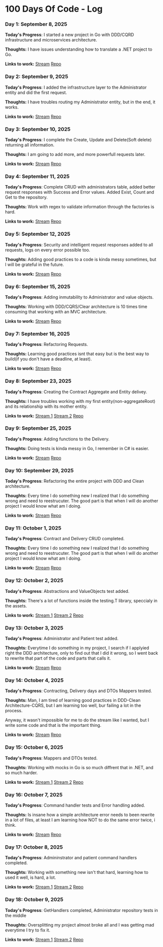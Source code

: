 # 100 Days Of Code - Log

### Day 1: September 8, 2025

**Today's Progress**:
I started a new project in Go with DDD/CQRD infrastructure and microservices architecture. 

**Thoughts:** I have issues understanding how to translate a .NET project to Go.

**Links to work:** 
[Stream](https://youtube.com/live/zmAe4A8CAKU)
[Repo](https://github.com/carlosclavijo/Nutricenter-Contracting)

### Day 2: September 9, 2025

**Today's Progress**:
I added the infrastructure layer to the Administrator entity and did the first request.

**Thoughts:** I have troubles routing my Administrator entity, but in the end, it works.

**Links to work:** 
[Stream](https://youtube.com/live/tTeQ21W0AkI)
[Repo](https://github.com/carlosclavijo/Nutricenter-Contracting)

### Day 3: September 10, 2025

**Today's Progress**:
I complete the Create, Update and Delete(Soft delete) returning all information.

**Thoughts:** I am going to add more, and more powerfull requests later.

**Links to work:** 
[Stream](https://youtube.com/live/UMl41yGdGCo)
[Repo](https://github.com/carlosclavijo/Nutricenter-Contracting)

### Day 4: September 11, 2025

**Today's Progress**:
Complete CRUD with administrators table, added better request responses with Success and Error values. Added Exist, Count and Get to the repository.

**Thoughts:** Work with regex to validate information through the factories is hard.

**Links to work:** 
[Stream](https://youtube.com/live/UmMSvwJSx_k)
[Repo](https://github.com/carlosclavijo/Nutricenter-Contracting)

### Day 5: September 12, 2025

**Today's Progress**:
Security and intelligent request responses added to all requests, logs on every error possible too.

**Thoughts:** Adding good practices to a code is kinda messy sometimes, but I will be grateful in the future.

**Links to work:** 
[Stream](https://youtube.com/live/ZQvHEOlic94)
[Repo](https://github.com/carlosclavijo/Nutricenter-Contracting)

### Day 6: September 15, 2025

**Today's Progress**:
Adding inmutability to Administrator and value objects.

**Thoughts:** Working with DDD/CQRS/Clear architecture is 10 times time consuming that working with an MVC architecture.

**Links to work:** 
[Stream](https://youtube.com/live/7Bd08CwJbMs)
[Repo](https://github.com/carlosclavijo/Nutricenter-Contracting)

### Day 7: September 16, 2025

**Today's Progress**:
Refactoring Requests.

**Thoughts:** Learning good practices isnt that easy but is the best way to build(if you don't have a deadline, at least).

**Links to work:** 
[Stream](https://youtube.com/live/sofZ0nIoBWQ)
[Repo](https://github.com/carlosclavijo/Nutricenter-Contracting)

### Day 8: September 23, 2025

**Today's Progress**:
Creating the Contract Aggregate and Entity delivey.

**Thoughts:** I have troubles working with my first entity(non-aggregateRoot) and its relationship with its mother entity.

**Links to work:** 
[Stream 1](https://youtube.com/live/fchoce_pSnY)
[Stream 2](https://youtube.com/live/GRCpzuDhPyI)
[Repo](https://github.com/carlosclavijo/Nutricenter-Contracting)

### Day 9: September 25, 2025

**Today's Progress**:
Adding functions to the Delivery.

**Thoughts:** Doing tests is kinda messy in Go, I remember in C# is easier.

**Links to work:** 
[Stream](https://youtube.com/live/sAJioQgndCo)
[Repo](https://github.com/carlosclavijo/Nutricenter-Contracting)

### Day 10: September 29, 2025

**Today's Progress**:
Refactoring the entire project with DDD and Clean architecture.

**Thoughts:** Every time I do something new I realized that I do something wrong and need to reestrucuter. The good part is that when I will do another project I would know what am I doing.

**Links to work:** 
[Stream](https://youtube.com/live/sAJioQgndCo)
[Repo](https://github.com/carlosclavijo/Nutricenter-Contracting)

### Day 11: October 1, 2025

**Today's Progress**:
Contract and Delivery CRUD completed.

**Thoughts:** Every time I do something new I realized that I do something wrong and need to reestrucuter. The good part is that when I will do another project I would know what am I doing.

**Links to work:** 
[Stream](https://youtube.com/live/xzDGlL_ojDs)
[Repo](https://github.com/carlosclavijo/Nutricenter-Contracting)

### Day 12: October 2, 2025

**Today's Progress**:
Abstractions and ValueObjects test added.

**Thoughts:** There's a lot of functions inside the testing.T library, speccialy in the assets.

**Links to work:** 
[Stream 1](https://youtube.com/live/ziI-xod-VWs)
[Stream 2](https://youtube.com/live/b6YkrUcRua8)
[Repo](https://github.com/carlosclavijo/Nutricenter-Contracting)

### Day 13: October 3, 2025

**Today's Progress**:
Administrator and Patient test added.

**Thoughts:** Everytime I do something in my project, I search if I applyied right the DDD architecture, only to find out that I did it wrong, so I went back to rewrite that part of the code and parts that calls it.

**Links to work:** 
[Stream](https://youtube.com/live/vc15g9QLt5Q)
[Repo](https://github.com/carlosclavijo/Nutricenter-Contracting)

### Day 14: October 4, 2025

**Today's Progress**:
Contracting, Delivery days and DTOs Mappers tested.

**Thoughts:** Man, I am tired of learning good practices in DDD-Clean Architecture-CQRS, but I am learning too well, bur failing a lot in the process.

Anyway, it wasn't impossible for me to do the stream like I wanted, but I write some code and that is the important thing.

**Links to work:** 
[Stream](https://youtube.com/live/IsGMGecxMdw)
[Repo](https://github.com/carlosclavijo/Nutricenter-Contracting)

### Day 15: October 6, 2025

**Today's Progress**:
Mappers and DTOs tested.

**Thoughts:** Working with mocks in Go is so much diffrent that in .NET, and so much harder.

**Links to work:** 
[Stream 1](https://youtube.com/live/4AA-jRidrpA)
[Stream 2](https://youtube.com/live/xsPNoYgglyA)
[Repo](https://github.com/carlosclavijo/Nutricenter-Contracting)

### Day 16: October 7, 2025

**Today's Progress**:
Command handler tests and Error handling added.

**Thoughts:** Is insane how a simple architecture error needs to been rewrite in a lot of files, at least I am learning how NOT to do the same error twice, i think.

**Links to work:** 
[Stream](https://youtube.com/live/pS6oXouzj4Y)
[Repo](https://github.com/carlosclavijo/Nutricenter-Contracting)

### Day 17: October 8, 2025

**Today's Progress**:
Admininstrator and patient command handlers completed.

**Thoughts:** Working with something new isn't that hard, learning how to used it well, is hard, a lot.

**Links to work:** 
[Stream 1](https://youtube.com/live/pfoWcT0MqZw)
[Stream 2](https://youtube.com/live/_ST4KffJjMs)
[Repo](https://github.com/carlosclavijo/Nutricenter-Contracting)

### Day 18: October 9, 2025

**Today's Progress**:
GetHandlers completed, Administrator repository tests in the middle

**Thoughts:** Oversplitting my project almost broke all and I was getting mad everytime I try to fix it.

**Links to work:** 
[Stream 1](https://youtube.com/live/I-tNMX2pVWg)
[Stream 2](https://youtube.com/live/3ralGSCWaRo)
[Repo](https://github.com/carlosclavijo/Nutricenter-Contracting)